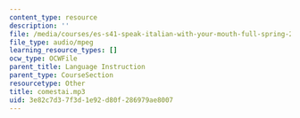 ```yaml
---
content_type: resource
description: ''
file: /media/courses/es-s41-speak-italian-with-your-mouth-full-spring-2012/3e82c7d37f3d1e92d80f286979ae8007_comestai.mp3
file_type: audio/mpeg
learning_resource_types: []
ocw_type: OCWFile
parent_title: Language Instruction
parent_type: CourseSection
resourcetype: Other
title: comestai.mp3
uid: 3e82c7d3-7f3d-1e92-d80f-286979ae8007
---
```

